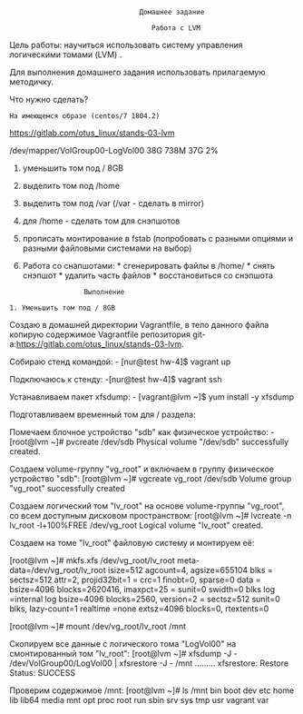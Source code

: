                                     Домашнее задание

                                       Работа с LVM

 Цель работы: научиться использовать систему управления логическими томами (LVM) .

 Для выполнения домашнего задания использовать прилагаемую методичку.

 Что нужно сделать?

    На имеющемся образе (centos/7 1804.2)
 https://gitlab.com/otus_linux/stands-03-lvm

 /dev/mapper/VolGroup00-LogVol00 38G 738M 37G 2% 
 
  1. уменьшить том под / 8GB
  2. выделить том под /home
  3. выделить том под /var (/var - сделать в mirror)
  4. для /home - сделать том для снэпшотов
  5. прописать монтирование в fstab (попробовать с разными опциями и разными файловыми системами на выбор)
  6. Работа со снапшотами:
    * сгенерировать файлы в /home/
	* снять снэпшот
	* удалить часть файлов
	* восстановиться со снэпшота


  
 

					    Выполнение


	1. Уменьшить том под / 8GB

 Создаю в домашней директории Vagrantfile, в тело данного файла копирую содержимое Vagrantfile репозитория git-a:https://gitlab.com/otus_linux/stands-03-lvm.
 
 Собираю стенд командой: - [nur@test hw-4]$ vagrant up
 
 Подключаюсь к стенду: -[nur@test hw-4]$ vagrant ssh
 
 Устанавливаем пакет xfsdump: - [vagrant@lvm ~]$ yum install -y xfsdump
 
 Подготавливаем временный том для / раздела:
 
 Помечаем блочное устройство "sdb" как физическое устройство: -  [root@lvm ~]# pvcreate /dev/sdb
  Physical volume "/dev/sdb" successfully created.
  
 Создаем volume-группу "vg_root" и включаем в группу физическое устройство "sdb":
  [root@lvm ~]# vgcreate vg_root /dev/sdb
  Volume group "vg_root" successfully created
  
 Создаем логический том "lv_root" на основе volume-группы "vg_root", со всем доступным дисковом пространством:
 [root@lvm ~]# lvcreate -n lv_root -l+100%FREE /dev/vg_root
  Logical volume "lv_root" created.
  
 Создаем на томе "lv_root" файловую систему и монтируем её:
 
 [root@lvm ~]# mkfs.xfs /dev/vg_root/lv_root
  meta-data=/dev/vg_root/lv_root   isize=512    agcount=4, agsize=655104 blks
         =                       sectsz=512   attr=2, projid32bit=1
         =                       crc=1        finobt=0, sparse=0
  data     =                       bsize=4096   blocks=2620416, imaxpct=25
         =                       sunit=0      swidth=0 blks
  log      =internal log           bsize=4096   blocks=2560, version=2
         =                       sectsz=512   sunit=0 blks, lazy-count=1
  realtime =none                   extsz=4096   blocks=0, rtextents=0
  
 [root@lvm ~]# mount /dev/vg_root/lv_root /mnt
 
 Скопируем все данные с логического тома "LogVol00" на смонтированный том "lv_root":
  [root@lvm ~]# xfsdump -J - /dev/VolGroup00/LogVol00 | xfsrestore -J - /mnt
  .........
  xfsrestore: Restore Status: SUCCESS
  
 Проверим содержимое /mnt:
  [root@lvm ~]# ls /mnt
  bin  boot  dev  etc  home  lib  lib64  media  mnt  opt  proc  root  run  sbin  srv  sys  tmp  usr  vagrant  var
  
